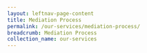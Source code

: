 ```yaml
---
layout: leftnav-page-content
title: Mediation Process
permalink: /our-services/mediation-process/
breadcrumb: Mediation Process
collection_name: our-services
---
```

